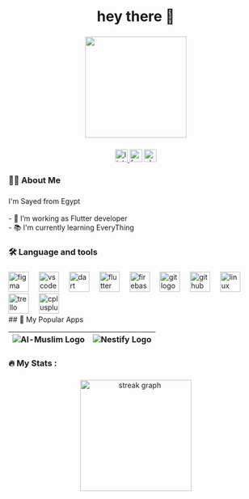 <h1 align="center">hey there 👋</h1>

###

<div align="center">
  <img height="200" src="https://img.freepik.com/free-vector/hand-drawn-city-comic-style_23-2147515170.jpg?w=740&t=st%3D1726989243~exp%3D1726989843~hmac%3Dd8f12872bef843626efdad6fc30adfa52507344f8bb36132e8be891bc67b417d"  />
</div>

###

<div align="center">
  <a href="www.linkedin.com/in/sayed-younis-792645251" target="_blank">
    <img src="https://img.shields.io/static/v1?message=LinkedIn&logo=linkedin&label=&color=0077B5&logoColor=white&labelColor=&style=for-the-badge" height="25" alt="linkedin logo"  />
  </a>
  <img src="https://img.shields.io/static/v1?message=Facebook&logo=facebook&label=&color=1877F2&logoColor=white&labelColor=&style=for-the-badge" height="25" alt="facebook logo"  />
  <img src="https://img.shields.io/static/v1?message=Slack&logo=slack&label=&color=4A154B&logoColor=white&labelColor=&style=for-the-badge" height="25" alt="slack logo"  />
</div>

###

<h3 align="left">👩‍💻  About Me</h3>

###

<p align="left">I'm Sayed from Egypt<br><br>- 🔭 I’m working as Flutter developer<br>- 📚 I'm currently learning EveryThing</p>

###

<h3 align="left">🛠 Language and tools</h3>

###

<div align="left">
  <img src="https://cdn.jsdelivr.net/gh/devicons/devicon/icons/figma/figma-original.svg" height="40" alt="figma logo"  />
  <img width="12" />
  <img src="https://cdn.jsdelivr.net/gh/devicons/devicon/icons/vscode/vscode-original.svg" height="40" alt="vscode logo"  />
  <img width="12" />
  <img src="https://cdn.jsdelivr.net/gh/devicons/devicon/icons/dart/dart-original.svg" height="40" alt="dart logo"  />
  <img width="12" />
  <img src="https://cdn.jsdelivr.net/gh/devicons/devicon/icons/flutter/flutter-original.svg" height="40" alt="flutter logo"  />
  <img width="12" />
  <img src="https://cdn.jsdelivr.net/gh/devicons/devicon/icons/firebase/firebase-plain.svg" height="40" alt="firebase logo"  />
  <img width="12" />
  <img src="https://cdn.jsdelivr.net/gh/devicons/devicon/icons/git/git-original.svg" height="40" alt="git logo"  />
  <img width="12" />
  <img src="https://cdn.jsdelivr.net/gh/devicons/devicon/icons/github/github-original.svg" height="40" alt="github logo"  />
  <img width="12" />
  <img src="https://cdn.jsdelivr.net/gh/devicons/devicon/icons/linux/linux-original.svg" height="40" alt="linux logo"  />
  <img width="12" />
  <img src="https://cdn.jsdelivr.net/gh/devicons/devicon/icons/trello/trello-plain.svg" height="40" alt="trello logo"  />
  <img width="12" />
  <img src="https://cdn.jsdelivr.net/gh/devicons/devicon/icons/cplusplus/cplusplus-original.svg" height="40" alt="cplusplus logo"  />
</div>
## 🌟 My Popular Apps 

| ![Al-Muslim Logo](https://github.com/user-attachments/assets/1e903410-36ee-4e2c-89bb-6f32485300c1) | ![Nestify Logo](https://github.com/user-attachments/assets/14660725-f41d-451f-8ab9-3d906dbfec78) |
|--|--|


<h3 align="left">🔥   My Stats :</h3>

###

<div align="center">
  <img src="https://streak-stats.demolab.com?user=sayedyounis00&locale=en&mode=daily&theme=dark&hide_border=false&border_radius=5&order=3" height="220" alt="streak graph"  />
</div>

###
